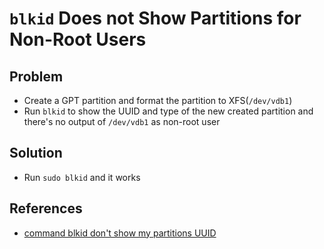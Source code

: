 # `blkid` Does not Show Partitions for Non-Root Users

## Problem
* Create a GPT partition and format the partition to XFS(`/dev/vdb1`)
* Run `blkid` to show the UUID and type of the new created partition and there's no output of `/dev/vdb1` as non-root user

## Solution
* Run `sudo blkid` and it works

## References
* [command blkid don't show my partitions UUID](https://stackoverflow.com/questions/30558050/command-blkid-dont-show-my-partitions-uuid)
